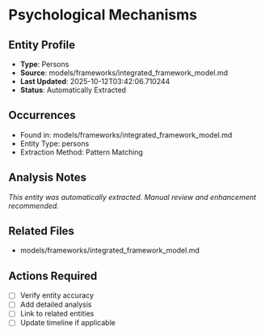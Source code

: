 # Psychological Mechanisms

## Entity Profile
- **Type**: Persons
- **Source**: models/frameworks/integrated_framework_model.md
- **Last Updated**: 2025-10-12T03:42:06.710244
- **Status**: Automatically Extracted

## Occurrences
- Found in: models/frameworks/integrated_framework_model.md
- Entity Type: persons
- Extraction Method: Pattern Matching

## Analysis Notes
*This entity was automatically extracted. Manual review and enhancement recommended.*

## Related Files
- models/frameworks/integrated_framework_model.md

## Actions Required
- [ ] Verify entity accuracy
- [ ] Add detailed analysis
- [ ] Link to related entities
- [ ] Update timeline if applicable
